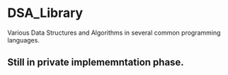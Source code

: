 # DSA_Library

Various Data Structures and Algorithms in several common programming languages.

## Still in private implememntation phase.
